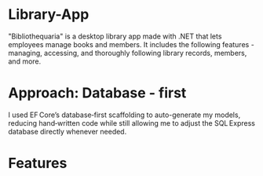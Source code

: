 # Library-App
"Bibliothequaria" is a desktop library app made with .NET that lets employees manage books and members. 
It includes the following features - managing, accessing, and thoroughly following library records, members, and more.
# Approach: Database - first
I used EF Core’s database‑first scaffolding to auto-generate my models, reducing hand‑written code while still allowing me to adjust the SQL Express database directly whenever needed.
# Features